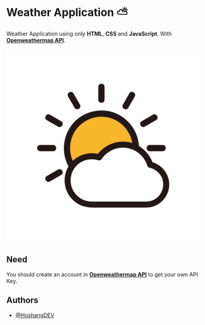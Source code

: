
# **Weather Application** ⛅

Weather Application using only **HTML**, **CSS** and **JavaScript**. With **[Openweathermap API](https://openweathermap.org/api)**.





![Logo](https://github.com/HoshangDEV/Weather-App/blob/main/weather.png?raw=true)


## Need

You should create an account in **[Openweathermap API](https://openweathermap.org/api)** to get your own API Key.


## Authors

- [@HoshangDEV](https://www.github.com/HoshangDEV)

